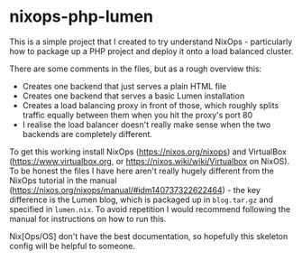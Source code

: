 # nixops-php-lumen

This is a simple project that I created to try understand NixOps - particularly how to package up a PHP project and deploy it onto a load balanced cluster.

There are some comments in the files, but as a rough overview this:
- Creates one backend that just serves a plain HTML file
- Creates one backend that serves a basic Lumen installation
- Creates a load balancing proxy in front of those, which roughly splits traffic equally between them when you hit the proxy's port 80
- I realise the load balancer doesn't really make sense when the two backends are completely different.

To get this working install NixOps (https://nixos.org/nixops) and VirtualBox (https://www.virtualbox.org, or https://nixos.wiki/wiki/Virtualbox on NixOS). To be honest the files I have here aren't really hugely different from the NixOps tutorial in the manual (https://nixos.org/nixops/manual/#idm140737322622464) - the key difference is the Lumen blog, which is packaged up in `blog.tar.gz` and specified in `lumen.nix`. To avoid repetition I would recommend following the manual for instructions on how to run this.

Nix[Ops/OS] don't have the best documentation, so hopefully this skeleton config will be helpful to someone.
